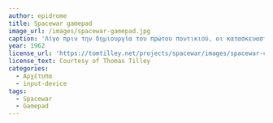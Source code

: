 ```yaml
---
author: epidrome
title: Spacewar gamepad 
image_url: /images/spacewar-gamepad.jpg
caption: 'Λίγο πριν την δημιουργία του πρώτου ποντικιού, οι κατασκευαστές του βίντεο παιχνιδιού Spacewar δημιούργησαν το 1962 την πρώτη συσκευή χειρισμού ειδικά για βίντεο παιχνίδι, γιατί τα κουμπιά ελέγχου του υπολογιστή γενικής χρήσης δεν ήταν αρκετά πρακτικά για αυτόν τον σκοπό. Με αυτόν τον τρόπο δημιούργησαν μια νέα κατηγορία περιφερειακών, η οποία τις επόμενες δεκαετίες θα γεμίσει με πολλές διαφορετικές συσκευές εισόδου.' 
year: 1962
license_url: 'https://tomtilley.net/projects/spacewar/images/spacewar-controller.jpg' 
license_text: Courtesy of Thomas Tilley 
categories:
  - Αρχέτυπα
  - input-device
tags:
  - Spacewar 
  - Gamepad 
---
```

